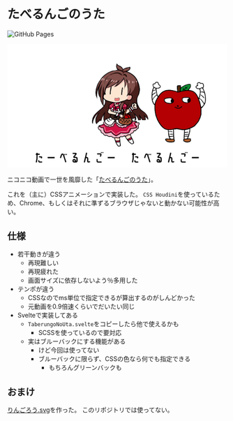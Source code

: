 # たべるんごのうた

![GitHub Pages](https://github.com/ssssota/taberungo-no-uta/workflows/GitHub%20Pages/badge.svg)

![たべるんごのうたのスクリーンショット](video_ss.png)

ニコニコ動画で一世を風靡した「[たべるんごのうた](https://nico.ms/sm36210300)」。

これを（主に）CSSアニメーションで実装した。
`CSS Houdini`を使っているため、Chrome、もしくはそれに準ずるブラウザじゃないと動かない可能性が高い。

## 仕様

- 若干動きが違う
  - 再現難しい
  - 再現疲れた
  - 画面サイズに依存しないよう％多用した
- テンポが違う
  - CSSなのでms単位で指定できるが算出するのがしんどかった
  - 元動画を0.9倍速くらいでだいたい同じ
- Svelteで実装してある
  - `TaberungoNoUta.svelte`をコピーしたら他で使えるかも
    - SCSSを使っているので要対応
  - 実はブルーバックにする機能がある
    - けど今回は使ってない
    - ブルーバックに限らず、CSSの色なら何でも指定できる
      - もちろんグリーンバックも

## おまけ

[りんごろう.svg](https://github.com/ssssota/ringorou.svg)を作った。
このリポジトリでは使ってない。